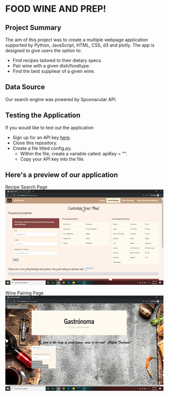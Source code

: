 # FOOD WINE AND PREP!

## Project Summary
The aim of this project was to create a multiple webpage application supported by Python, JavaScript, HTML, CSS, d3 and plotly. The app is designed to give users the option to: 
- Find recipes tailored to their dietary specs.
- Pair wine with a given dish/foodtype. 
- Find the best suppliear of a given wine.

## Data Source
Our search engine was powered by Spoonacular API.

## Testing the Application
If you would like to test out the application

- Sign up for an API key [here](https://spoonacular.com/food-api/pricing).
- Clone this repository.
- Create a file titled config.py.
    - Within the file, create a variable called: apiKey = "".
    - Copy your API key into the file.

## Here's a preview of our application
Recipe Search Page
    <img width='500'
     height='300'
     src='static/images/recipe_search_page.png'>

Wine Pairing Page
    <img width='500'
     height='300'
     src='static/images/wine_pair_page.png'>
